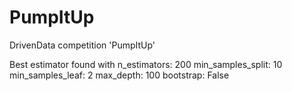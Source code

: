 # PumpItUp
DrivenData competition 'PumpItUp'


Best estimator found with
n_estimators: 200
min_samples_split: 10
min_samples_leaf: 2
max_depth: 100
bootstrap: False